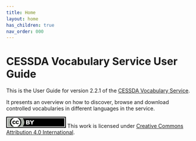```yaml
---
title: Home
layout: home
has_children: true
nav_order: 000
---
```


# CESSDA Vocabulary Service User Guide

This is the User Guide for version 2.2.1 of the [CESSDA Vocabulary Service](https://vocabularies.cessda.eu/).

It presents an overview on how to discover,
browse and download controlled vocabularies in different languages in the service.

![CC-BY-4.0](images/cc-by.svg "CC-BY-4.0")
This work is licensed under [Creative Commons Attribution 4.0 International](https://creativecommons.org/licenses/by/4.0/).
